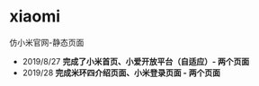 # xiaomi
仿小米官网-静态页面


 + 2019/8/27
  **完成了小米首页、小爱开放平台（自适应）- 两个页面**
 + 2019/28
  **完成米环四介绍页面、小米登录页面  -  两个页面**
 


